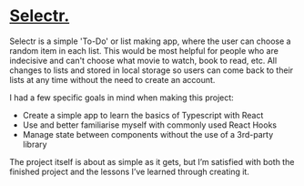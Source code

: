 # [Selectr.](https://selectr.onrender.com/)

Selectr is a simple 'To-Do' or list making app, where the user can choose a random item in each list. 
This would be most helpful for people who are indecisive and can't choose what movie to watch, book to read, etc.
All changes to lists and stored in local storage so users can come back to their lists at any time without the need to create an account.


I had a few specific goals in mind when making this project:

- Create a simple app to learn the basics of Typescript with React  
- Use and better familiarise myself with commonly used React Hooks
- Manage state between components without the use of a 3rd-party library

The project itself is about as simple as it gets, but I’m satisfied with both the finished project and the lessons I’ve learned through creating it.
